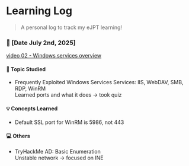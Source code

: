 # Learning Log
> A personal log to track my eJPT learning!

### 📆 [Date July 2nd, 2025]
[video 02 - Windows services overview](https://github.com/itr-a/eJTP-Learning/blob/ba561a7ce07441cfb93797c299545e285e4a1692/INE-courses/Assessment%20Methodologies%3A%20Vulnerability%20Assessment/Lesson-01/Frequently%20exploited%20Windows%20services)
#### 📖 Topic Studied
- Frequently Exploited Windows Services
Services: IIS, WebDAV, SMB, RDP, WinRM  
Learned ports and what it does -> took quiz
#### 💡 Concepts Learned
- Default SSL port for WinRM is 5986, not 443

#### 💻 Others
- TryHackMe AD: Basic Enumeration  
  Unstable network -> focused on INE
